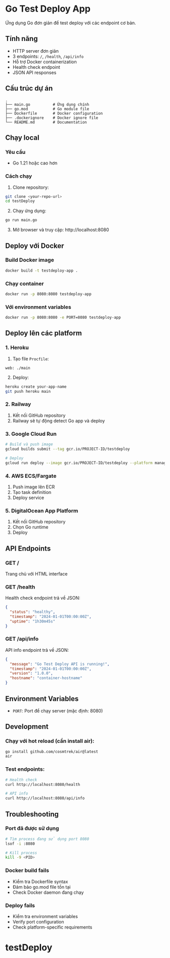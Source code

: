 # Go Test Deploy App

Ứng dụng Go đơn giản để test deploy với các endpoint cơ bản.

## Tính năng

- HTTP server đơn giản
- 3 endpoints: `/`, `/health`, `/api/info`
- Hỗ trợ Docker containerization
- Health check endpoint
- JSON API responses

## Cấu trúc dự án

```
.
├── main.go          # Ứng dụng chính
├── go.mod           # Go module file
├── Dockerfile       # Docker configuration
├── .dockerignore    # Docker ignore file
└── README.md        # Documentation
```

## Chạy local

### Yêu cầu
- Go 1.21 hoặc cao hơn

### Cách chạy

1. Clone repository:
```bash
git clone <your-repo-url>
cd testDeploy
```

2. Chạy ứng dụng:
```bash
go run main.go
```

3. Mở browser và truy cập: http://localhost:8080

## Deploy với Docker

### Build Docker image

```bash
docker build -t testdeploy-app .
```

### Chạy container

```bash
docker run -p 8080:8080 testdeploy-app
```

### Với environment variables

```bash
docker run -p 8080:8080 -e PORT=8080 testdeploy-app
```

## Deploy lên các platform

### 1. Heroku

1. Tạo file `Procfile`:
```
web: ./main
```

2. Deploy:
```bash
heroku create your-app-name
git push heroku main
```

### 2. Railway

1. Kết nối GitHub repository
2. Railway sẽ tự động detect Go app và deploy

### 3. Google Cloud Run

```bash
# Build và push image
gcloud builds submit --tag gcr.io/PROJECT-ID/testdeploy

# Deploy
gcloud run deploy --image gcr.io/PROJECT-ID/testdeploy --platform managed
```

### 4. AWS ECS/Fargate

1. Push image lên ECR
2. Tạo task definition
3. Deploy service

### 5. DigitalOcean App Platform

1. Kết nối GitHub repository
2. Chọn Go runtime
3. Deploy

## API Endpoints

### GET /
Trang chủ với HTML interface

### GET /health
Health check endpoint trả về JSON:
```json
{
  "status": "healthy",
  "timestamp": "2024-01-01T00:00:00Z",
  "uptime": "1h30m45s"
}
```

### GET /api/info
API info endpoint trả về JSON:
```json
{
  "message": "Go Test Deploy API is running!",
  "timestamp": "2024-01-01T00:00:00Z",
  "version": "1.0.0",
  "hostname": "container-hostname"
}
```

## Environment Variables

- `PORT`: Port để chạy server (mặc định: 8080)

## Development

### Chạy với hot reload (cần install air):
```bash
go install github.com/cosmtrek/air@latest
air
```

### Test endpoints:
```bash
# Health check
curl http://localhost:8080/health

# API info
curl http://localhost:8080/api/info
```

## Troubleshooting

### Port đã được sử dụng
```bash
# Tìm process đang sử dụng port 8080
lsof -i :8080

# Kill process
kill -9 <PID>
```

### Docker build fails
- Kiểm tra Dockerfile syntax
- Đảm bảo go.mod file tồn tại
- Check Docker daemon đang chạy

### Deploy fails
- Kiểm tra environment variables
- Verify port configuration
- Check platform-specific requirements
# testDeploy
